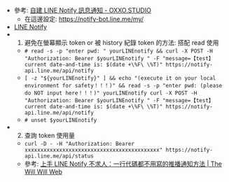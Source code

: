 * 參考: [自建 LINE Notify 訊息通知 - OXXO.STUDIO](https://www.oxxostudio.tw/articles/201806/line-notify.html)
  * 在這邊設定: https://notify-bot.line.me/my/
* [LINE Notify](https://notify-bot.line.me/doc/en/)
* 1. 避免在螢幕顯示 token or 被 history 紀錄 token 的方法: 搭配 read 使用
  * `# read -s -p "enter pwd: " yourLINEnotify && curl -X POST -H "Authorization: Bearer $yourLINEnotify " -F "message=【test】current date-and-time is: $(date +\%F\ \%T)" https://notify-api.line.me/api/notify`
  * `[ -z "${yourLINEnotify}" ] && echo "(execute it on your local environment for safety！！！)" && read -s -p "enter pwd: (please do NOT input here！！！)" yourLINEnotify
curl -X POST -H "Authorization: Bearer $yourLINEnotify " -F "message=【test】current date-and-time is: $(date +\%F\ \%T)" https://notify-api.line.me/api/notify`
  * `# unset $yourLINEnotify`
* 2. 查詢 token 使用量
  * `curl -D - -H "Authorization: Bearer xxxxxxxxxxxxxxxxxxxxxxxxxxxxxxxxxxxxxxxxxxx" https://notify-api.line.me/api/status`
  * 參考: [上手 LINE Notify 不求人：一行代碼都不用寫的推播通知方法 | The Will Will Web](https://blog.miniasp.com/post/2020/02/17/Go-Through-LINE-Notify-Without-Any-Code)
  
